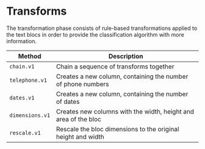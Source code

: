 # Transforms

The transformation phase consists of rule-based transformations applied to the text blocs
in order to provide the classification algorithm with more information.

| Method          | Description                                                     |
| --------------- | --------------------------------------------------------------- |
| `chain.v1`      | Chain a sequence of transforms together                         |
| `telephone.v1`  | Creates a new column, containing the number of phone numbers    |
| `dates.v1`      | Creates a new column, containing the number of dates            |
| `dimensions.v1` | Creates new columns with the width, height and area of the bloc |
| `rescale.v1`    | Rescale the bloc dimensions to the original height and width    |
